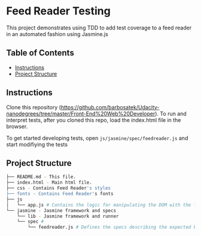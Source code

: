 # Feed Reader Testing
This project demonstrates using TDD to add test coverage to a feed reader in an automated fashion using Jasmine.js

## Table of Contents

* [Instructions](#instructions)
* [Project Structure](#structure)

## Instructions

Clone this repository (https://github.com/barbosatek/Udacity-nanodegrees/tree/master/Front-End%20Web%20Developer).
To run and interpret tests, after you cloned this repo, load the index.html file in the browser.

To get started developing tests, open `js/jasmine/spec/feedreader.js` and start modifiying the tests

## Project Structure
```bash
├── README.md - This file.
├── index.html - Main html file.
├── css - Contains Feed Reader's styles
├── fonts - Contains Feed Reader's fonts
├── js
│	└── app.js # Contains the logic for manipulating the DOM with the feeds. This is the target code under test.
└── jasmine - Jasmine framework and specs
	└── lib - Jasmine framework and runner
	└── spec #
		└── feedreader.js # Defines the specs describing the expected behavior and tests.